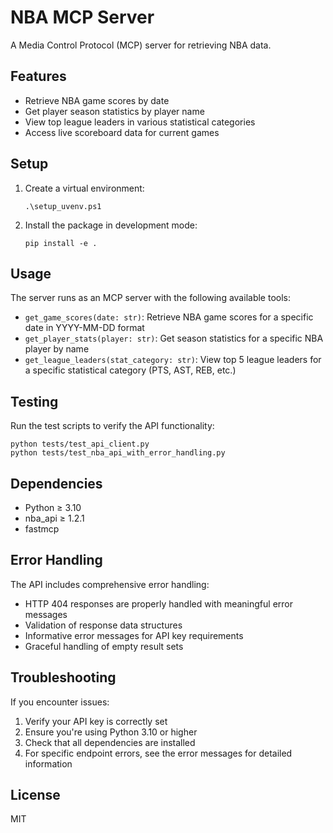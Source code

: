 # NBA MCP Server

A Media Control Protocol (MCP) server for retrieving NBA data.

## Features

- Retrieve NBA game scores by date
- Get player season statistics by player name
- View top league leaders in various statistical categories
- Access live scoreboard data for current games

## Setup

1. Create a virtual environment:
   ```
   .\setup_uvenv.ps1
   ```

2. Install the package in development mode:
   ```
   pip install -e .
   ```

## Usage

The server runs as an MCP server with the following available tools:

- `get_game_scores(date: str)`: Retrieve NBA game scores for a specific date in YYYY-MM-DD format
- `get_player_stats(player: str)`: Get season statistics for a specific NBA player by name
- `get_league_leaders(stat_category: str)`: View top 5 league leaders for a specific statistical category (PTS, AST, REB, etc.)

## Testing

Run the test scripts to verify the API functionality:

```
python tests/test_api_client.py
python tests/test_nba_api_with_error_handling.py
```

## Dependencies

- Python ≥ 3.10
- nba_api ≥ 1.2.1
- fastmcp

## Error Handling

The API includes comprehensive error handling:

- HTTP 404 responses are properly handled with meaningful error messages
- Validation of response data structures
- Informative error messages for API key requirements
- Graceful handling of empty result sets

## Troubleshooting

If you encounter issues:

1. Verify your API key is correctly set
2. Ensure you're using Python 3.10 or higher
3. Check that all dependencies are installed
4. For specific endpoint errors, see the error messages for detailed information

## License

MIT